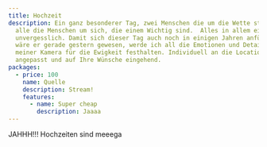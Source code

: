 ```yaml
---
title: Hochzeit
description: Ein ganz besonderer Tag, zwei Menschen die um die Wette strahlen,
  alle die Menschen um sich, die einem Wichtig sind.  Alles in allem einfach
  unvergesslich. Damit sich dieser Tag auch noch in einigen Jahren anfühlt als
  wäre er gerade gestern gewesen, werde ich all die Emotionen und Details mit
  meiner Kamera für die Ewigkeit festhalten. Individuell an die Location
  angepasst und auf Ihre Wünsche eingehend.
packages:
  - price: 100
    name: Quelle
    description: Stream!
    features:
      - name: Super cheap
        description: Jaaaa
---
```

JAHHH!!! Hochzeiten sind meeega